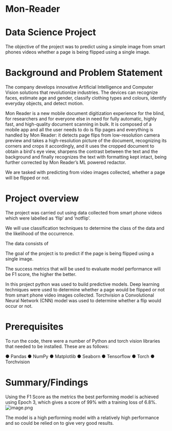 # Mon-Reader

# Data Science Project

The objective of the project was to predict using a simple image from smart phones videos whether a page is being flipped using a single image.

# Background and Problem Statement

The company develops innovative Artificial Intelligence and Computer Vision solutions that revolutionize industries. The devices can recognize faces, estimate age and gender, classify clothing types and colours, identify everyday objects, and detect motion. 

Mon Reader is a new mobile document digitization experience for the blind, for researchers and for everyone else in need for fully automatic, highly fast, and high-quality document scanning in bulk. It is composed of a mobile app and all the user needs to do is flip pages and everything is handled by Mon Reader: it detects page flips from low-resolution camera preview and takes a high-resolution picture of the document, recognizing its corners and crops it accordingly, and it uses the cropped document to obtain a bird's eye view, sharpens the contrast between the text and the background and finally recognizes the text with formatting kept intact, being further corrected by Mon Reader’s ML powered redactor.

We are tasked with predicting from video images collected, whether a page will be flipped or not.

# Project overview

The project was carried out using data collected from smart phone videos which were labelled as ‘flip’ and ‘notflip’.

We will use classification techniques to determine the class of the data and the likelihood of the occurrence.

The data consists of 


The goal of the project is to predict if the page is being flipped using a single image.

The success metrics that will be used to evaluate model performance will be F1 score, the higher the better.

In this project python was used to build predictive models. Deep learning techniques were used to determine whether a page would be flipped or not from smart phone video images collected. Torchvision a   Convolutional Neural Network (CNN) model was used to determine whether a flip would occur or not. 

# Prerequisites

To run the code, there were a number of Python and torch vision libraries that needed to be installed. These are as follows:

●	Pandas
●	NumPy
●	Matplotlib
●	Seaborn
●	Tensorflow
●	Torch
●	Torchvision


# Summary/Findings
Using the F1 Score as the metrics the best performing model is achieved using Epoch 3, which gives a score of 99% with a training loss of 6.8%.
![image.png](attachment:image.png)
 
The model is a high performing model with a relatively high performance and so could be relied on to give very good results.


